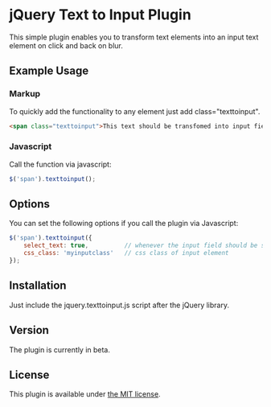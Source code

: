 # jQuery Text to Input Plugin

This simple plugin enables you to transform text elements into an input text element on click and back on blur.
 
## Example Usage

### Markup

To quickly add the functionality to any element just add class="texttoinput".


```html
<span class="texttoinput">This text should be transfomed into input field.</span>
```

### Javascript

Call the function via javascript:

```js
$('span').texttoinput();
```


## Options

You can set the following options if you call the plugin via Javascript:

```js
$('span').texttoinput({
	select_text: true, 			// whenever the input field should be selected with focus
	css_class: 'myinputclass'   // css class of input element
});
```


## Installation

Just include the jquery.texttoinput.js script after the jQuery library.


## Version

The plugin is currently in beta.


## License

This plugin is available under [the MIT license](http://mths.be/mit).
